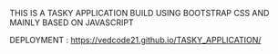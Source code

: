  THIS IS A TASKY APPLICATION BUILD USING BOOTSTRAP CSS AND MAINLY BASED ON JAVASCRIPT

 
 DEPLOYMENT : https://vedcode21.github.io/TASKY_APPLICATION/
